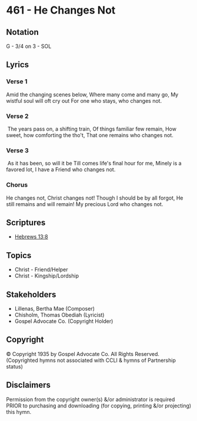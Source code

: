 # 461 - He Changes Not

## Notation

G - 3/4 on 3 - SOL

## Lyrics

### Verse 1

Amid the changing scenes below, Where many come and many go, My wistful soul will oft cry out For one who stays, who changes not.

### Verse 2

 The years pass on, a shifting train, Of things familiar few remain, How sweet, how comforting the tho't, That one remains who changes not. 

### Verse 3

 As it has been, so will it be Till comes life's final hour for me, Minely is a favored lot, I have a Friend who changes not.

### Chorus

He changes not, Christ changes not! Though I should be by all forgot, He still remains and will remain! My precious Lord who changes not.


## Scriptures

- [Hebrews 13:8](https://www.biblegateway.com/passage/?search=Hebrews%2013%3A8)

## Topics

- Christ - Friend/Helper
- Christ - Kingship/Lordship

## Stakeholders

- Lillenas, Bertha Mae (Composer)
- Chisholm, Thomas Obediah (Lyricist)
- Gospel Advocate Co. (Copyright Holder)

## Copyright

© Copyright 1935 by Gospel Advocate Co. All Rights Reserved.
(Copyrighted hymns not associated with CCLI & hymns of Partnership status)

## Disclaimers

Permission from the copyright owner(s) &/or administrator is required PRIOR to purchasing and downloading (for copying, printing &/or projecting) this hymn.

